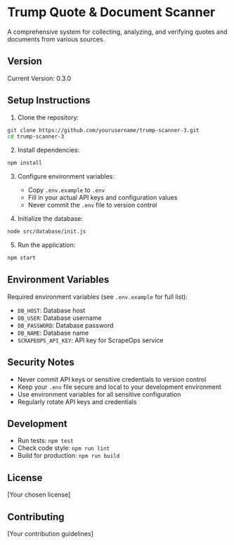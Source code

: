 # Trump Quote & Document Scanner

A comprehensive system for collecting, analyzing, and verifying quotes and documents from various sources.

## Version
Current Version: 0.3.0

## Setup Instructions

1. Clone the repository:
```bash
git clone https://github.com/yourusername/trump-scanner-3.git
cd trump-scanner-3
```

2. Install dependencies:
```bash
npm install
```

3. Configure environment variables:
   - Copy `.env.example` to `.env`
   - Fill in your actual API keys and configuration values
   - Never commit the `.env` file to version control

4. Initialize the database:
```bash
node src/database/init.js
```

5. Run the application:
```bash
npm start
```

## Environment Variables

Required environment variables (see `.env.example` for full list):
- `DB_HOST`: Database host
- `DB_USER`: Database username
- `DB_PASSWORD`: Database password
- `DB_NAME`: Database name
- `SCRAPEOPS_API_KEY`: API key for ScrapeOps service

## Security Notes

- Never commit API keys or sensitive credentials to version control
- Keep your `.env` file secure and local to your development environment
- Use environment variables for all sensitive configuration
- Regularly rotate API keys and credentials

## Development

- Run tests: `npm test`
- Check code style: `npm run lint`
- Build for production: `npm run build`

## License

[Your chosen license]

## Contributing

[Your contribution guidelines] 